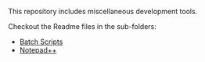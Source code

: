 This repository includes miscellaneous development tools.

Checkout the Readme files in the sub-folders:

* [Batch Scripts](windows/batch/WinBatch.md)
* [Notepad++](windows/notepad_pp/Readme.md)
 
